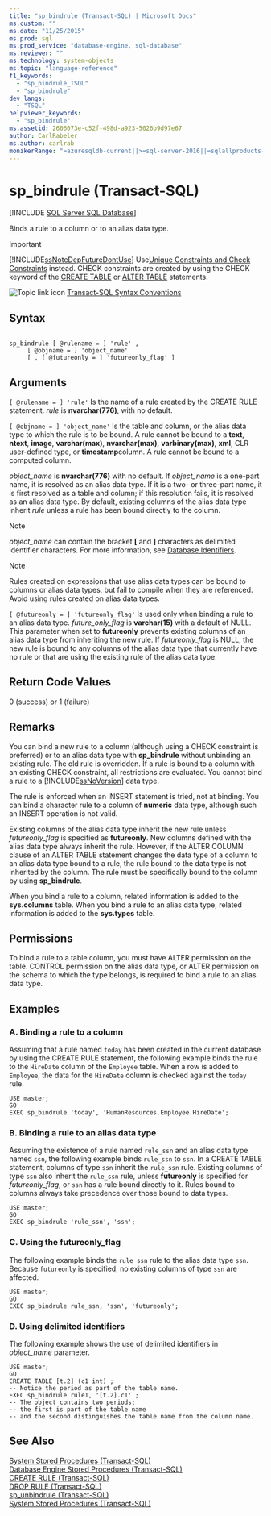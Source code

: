 ```yaml
---
title: "sp_bindrule (Transact-SQL) | Microsoft Docs"
ms.custom: ""
ms.date: "11/25/2015"
ms.prod: sql
ms.prod_service: "database-engine, sql-database"
ms.reviewer: ""
ms.technology: system-objects
ms.topic: "language-reference"
f1_keywords: 
  - "sp_bindrule_TSQL"
  - "sp_bindrule"
dev_langs: 
  - "TSQL"
helpviewer_keywords: 
  - "sp_bindrule"
ms.assetid: 2606073e-c52f-498d-a923-5026b9d97e67
author: CarlRabeler
ms.author: carlrab
monikerRange: "=azuresqldb-current||>=sql-server-2016||=sqlallproducts-allversions||>=sql-server-linux-2017||=azuresqldb-mi-current"
---
```

# sp_bindrule (Transact-SQL)
[!INCLUDE [SQL Server SQL Database](../../includes/applies-to-version/sql-asdb.md)]

  Binds a rule to a column or to an alias data type.  
  
> [!IMPORTANT]  
>  [!INCLUDE[ssNoteDepFutureDontUse](../../includes/ssnotedepfuturedontuse-md.md)] Use[Unique Constraints and Check Constraints](../../relational-databases/tables/unique-constraints-and-check-constraints.md) instead. CHECK constraints are created by using the CHECK keyword of the [CREATE TABLE](../../t-sql/statements/create-table-transact-sql.md) or [ALTER TABLE](../../t-sql/statements/alter-table-transact-sql.md) statements.  
  
 ![Topic link icon](../../database-engine/configure-windows/media/topic-link.gif "Topic link icon") [Transact-SQL Syntax Conventions](../../t-sql/language-elements/transact-sql-syntax-conventions-transact-sql.md)  
  
## Syntax  
  
```  
  
sp_bindrule [ @rulename = ] 'rule' ,   
     [ @objname = ] 'object_name'   
     [ , [ @futureonly = ] 'futureonly_flag' ]   
```  
  
## Arguments  
`[ @rulename = ] 'rule'`
 Is the name of a rule created by the CREATE RULE statement. *rule* is **nvarchar(776)**, with no default.  
  
`[ @objname = ] 'object_name'`
 Is the table and column, or the alias data type to which the rule is to be bound. A rule cannot be bound to a **text**, **ntext**, **image**, **varchar(max)**, **nvarchar(max)**, **varbinary(max)**, **xml**, CLR user-defined type, or **timestamp**column. A rule cannot be bound to a computed column.  
  
 *object_name* is **nvarchar(776)** with no default. If *object_name* is a one-part name, it is resolved as an alias data type. If it is a two- or three-part name, it is first resolved as a table and column; if this resolution fails, it is resolved as an alias data type. By default, existing columns of the alias data type inherit *rule* unless a rule has been bound directly to the column.  
  
> [!NOTE]  
>  *object_name* can contain the bracket **[** and **]** characters as delimited identifier characters. For more information, see [Database Identifiers](../../relational-databases/databases/database-identifiers.md).  
  
> [!NOTE]  
>  Rules created on expressions that use alias data types can be bound to columns or alias data types, but fail to compile when they are referenced. Avoid using rules created on alias data types.  
  
`[ @futureonly = ] 'futureonly_flag'`
 Is used only when binding a rule to an alias data type. *future_only_flag* is **varchar(15)** with a default of NULL. This parameter when set to **futureonly** prevents existing columns of an alias data type from inheriting the new rule. If *futureonly_flag* is NULL, the new rule is bound to any columns of the alias data type that currently have no rule or that are using the existing rule of the alias data type.  
  
## Return Code Values  
 0 (success) or 1 (failure)  
  
## Remarks  
 You can bind a new rule to a column (although using a CHECK constraint is preferred) or to an alias data type with **sp_bindrule** without unbinding an existing rule. The old rule is overridden. If a rule is bound to a column with an existing CHECK constraint, all restrictions are evaluated. You cannot bind a rule to a [!INCLUDE[ssNoVersion](../../includes/ssnoversion-md.md)] data type.  
  
 The rule is enforced when an INSERT statement is tried, not at binding. You can bind a character rule to a column of **numeric** data type, although such an INSERT operation is not valid.  
  
 Existing columns of the alias data type inherit the new rule unless *futureonly_flag* is specified as **futureonly**. New columns defined with the alias data type always inherit the rule. However, if the ALTER COLUMN clause of an ALTER TABLE statement changes the data type of a column to an alias data type bound to a rule, the rule bound to the data type is not inherited by the column. The rule must be specifically bound to the column by using **sp_bindrule**.  
  
 When you bind a rule to a column, related information is added to the **sys.columns** table. When you bind a rule to an alias data type, related information is added to the **sys.types** table.  
  
## Permissions  
 To bind a rule to a table column, you must have ALTER permission on the table. CONTROL permission on the alias data type, or ALTER permission on the schema to which the type belongs, is required to bind a rule to an alias data type.  
  
## Examples  
  
### A. Binding a rule to a column  
 Assuming that a rule named `today` has been created in the current database by using the CREATE RULE statement, the following example binds the rule to the `HireDate` column of the `Employee` table. When a row is added to `Employee`, the data for the `HireDate` column is checked against the `today` rule.  
  
```  
USE master;  
GO  
EXEC sp_bindrule 'today', 'HumanResources.Employee.HireDate';  
```  
  
### B. Binding a rule to an alias data type  
 Assuming the existence of a rule named `rule_ssn` and an alias data type named `ssn`, the following example binds `rule_ssn` to `ssn`. In a CREATE TABLE statement, columns of type `ssn` inherit the `rule_ssn` rule. Existing columns of type `ssn` also inherit the `rule_ssn` rule, unless **futureonly** is specified for *futureonly_flag*, or `ssn` has a rule bound directly to it. Rules bound to columns always take precedence over those bound to data types.  
  
```  
USE master;  
GO  
EXEC sp_bindrule 'rule_ssn', 'ssn';  
```  
  
### C. Using the futureonly_flag  
 The following example binds the `rule_ssn` rule to the alias data type `ssn`. Because `futureonly` is specified, no existing columns of type `ssn` are affected.  
  
```  
USE master;  
GO  
EXEC sp_bindrule rule_ssn, 'ssn', 'futureonly';  
```  
  
### D. Using delimited identifiers  
 The following example shows the use of delimited identifiers in *object_name* parameter.  
  
```  
USE master;  
GO  
CREATE TABLE [t.2] (c1 int) ;  
-- Notice the period as part of the table name.  
EXEC sp_bindrule rule1, '[t.2].c1' ;  
-- The object contains two periods;   
-- the first is part of the table name   
-- and the second distinguishes the table name from the column name.  
```  
  
## See Also  
 [System Stored Procedures &#40;Transact-SQL&#41;](../../relational-databases/system-stored-procedures/system-stored-procedures-transact-sql.md)   
 [Database Engine Stored Procedures &#40;Transact-SQL&#41;](../../relational-databases/system-stored-procedures/database-engine-stored-procedures-transact-sql.md)   
 [CREATE RULE &#40;Transact-SQL&#41;](../../t-sql/statements/create-rule-transact-sql.md)   
 [DROP RULE &#40;Transact-SQL&#41;](../../t-sql/statements/drop-rule-transact-sql.md)   
 [sp_unbindrule &#40;Transact-SQL&#41;](../../relational-databases/system-stored-procedures/sp-unbindrule-transact-sql.md)   
 [System Stored Procedures &#40;Transact-SQL&#41;](../../relational-databases/system-stored-procedures/system-stored-procedures-transact-sql.md)  
  
  
